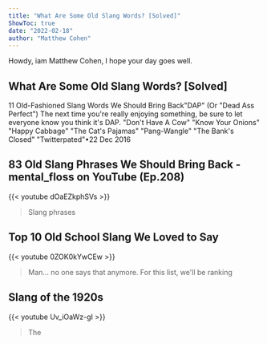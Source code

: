 ```yaml
---
title: "What Are Some Old Slang Words? [Solved]"
ShowToc: true 
date: "2022-02-18"
author: "Matthew Cohen" 
---
```


Howdy, iam Matthew Cohen, I hope your day goes well.
## What Are Some Old Slang Words? [Solved]
11 Old-Fashioned Slang Words We Should Bring Back"DAP" (Or "Dead Ass Perfect") The next time you're really enjoying something, be sure to let everyone know you think it's DAP. 
 "Don't Have A Cow" 
 "Know Your Onions" 
 "Happy Cabbage" 
 "The Cat's Pajamas" 
 "Pang-Wangle" 
 "The Bank's Closed" 
 "Twitterpated"•22 Dec 2016

## 83 Old Slang Phrases We Should Bring Back - mental_floss on YouTube (Ep.208)
{{< youtube dOaEZkphSVs >}}
>Slang phrases

## Top 10 Old School Slang We Loved to Say
{{< youtube 0ZOK0kYwCEw >}}
>Man… no one says that anymore. For this list, we'll be ranking 

## Slang of the 1920s
{{< youtube Uv_iOaWz-gI >}}
>The

